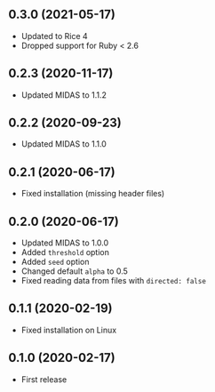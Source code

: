 ## 0.3.0 (2021-05-17)

- Updated to Rice 4
- Dropped support for Ruby < 2.6

## 0.2.3 (2020-11-17)

- Updated MIDAS to 1.1.2

## 0.2.2 (2020-09-23)

- Updated MIDAS to 1.1.0

## 0.2.1 (2020-06-17)

- Fixed installation (missing header files)

## 0.2.0 (2020-06-17)

- Updated MIDAS to 1.0.0
- Added `threshold` option
- Added `seed` option
- Changed default `alpha` to 0.5
- Fixed reading data from files with `directed: false`

## 0.1.1 (2020-02-19)

- Fixed installation on Linux

## 0.1.0 (2020-02-17)

- First release
